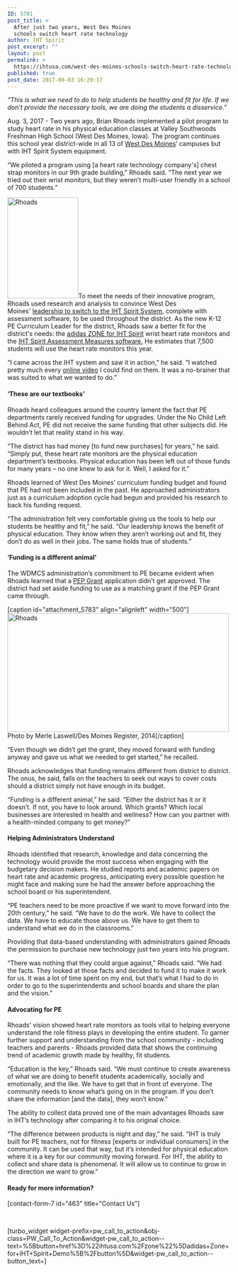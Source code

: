 ```yaml
---
ID: 5781
post_title: >
  After just two years, West Des Moines
  schools switch heart rate technology
author: IHT Spirit
post_excerpt: ""
layout: post
permalink: >
  https://ihtusa.com/west-des-moines-schools-switch-heart-rate-technology/
published: true
post_date: 2017-08-03 16:20:17
---
```

<em><span style="font-weight: 400;">“This is what we need to do to help students be healthy and fit for life. If we don’t provide the necessary tools, we are doing the students a disservice.”</span></em>

<span style="font-weight: 400;">Aug. 3, 2017 - Two years ago, Brian Rhoads implemented a pilot program to study heart rate in his physical education classes at Valley Southwoods Freshman High School (West Des Moines, Iowa). The program continues this school year district-wide in all 13 of </span><a href="http://www.wdmcs.org/"><span style="font-weight: 400;">West Des Moines</span></a><span style="font-weight: 400;">’ campuses but with IHT Spirit System equipment.</span>

<span style="font-weight: 400;">“We piloted a program using [a heart rate technology company's] chest strap monitors in our 9</span><span style="font-weight: 400;">th</span><span style="font-weight: 400;"> grade building,” Rhoads said. “The next year we tried out their wrist monitors, but they weren’t multi-user friendly in a school of 700 students.”</span><!--more-->

<span style="font-weight: 400;"><a href="https://ihtusa.com/wp-content/uploads/2017/08/Rhoads.jpg"><img class="alignright size-full wp-image-5782" src="https://ihtusa.com/wp-content/uploads/2017/08/Rhoads.jpg" alt="Rhoads" width="160" height="228" /></a>To meet the needs of their innovative program, Rhoads used research and analysis to convince West Des Moines' <a class="ac-designer-copy" href="https://ihtusa.com/west-des-moines-schools-switch-heart-rate-technology/" target="_blank" rel="noopener" data-ac-default-color="1"><span class="ac-designer-copy">leadership to switch to the IHT Spirit System</span></a>, complete with assessment software, to be used throughout the district. </span><span style="font-weight: 400;">As the new K-12 PE Curriculum Leader for the district, Rhoads saw a better fit for the district's needs: the </span><a href="https://ihtusa.com/zone/" target="_blank" rel="noopener"><span style="font-weight: 400;">adidas ZONE for IHT Spirit</span></a><span style="font-weight: 400;"> wrist heart rate monitors and the </span><a href="https://ihtusa.com/spirit-system/assessment-software/" target="_blank" rel="noopener"><span style="font-weight: 400;">IHT Spirit Assessment Measures software.</span></a><span style="font-weight: 400;"> He estimates that 7,500 students will use the heart rate monitors this year.</span>

<span style="font-weight: 400;">“I came across the IHT system and saw it in action,” he said. “I watched pretty much every </span><a href="https://ihtusa.com/videos/" target="_blank" rel="noopener"><span style="font-weight: 400;">online video</span></a><span style="font-weight: 400;"> I could find on them. It was a no-brainer that was suited to what we wanted to do.”</span>
<h4><b>‘These are our textbooks’</b></h4>
<span style="font-weight: 400;">Rhoads heard colleagues around the country lament the fact that PE departments rarely received funding for upgrades. Under the No Child Left Behind Act, PE did not receive the same funding that other subjects did. He wouldn’t let that reality stand in his way.</span>

<span style="font-weight: 400;">“The district has had money [to fund new purchases] for years,” he said. “Simply put, these heart rate monitors are the physical education department’s textbooks. Physical education has been left out of those funds for many years – no one knew to ask for it. Well, I asked for it.”</span>

<span style="font-weight: 400;">Rhoads learned of West Des Moines’ curriculum funding budget and found that PE had not been included in the past. He approached administrators just as a curriculum adoption cycle had begun and provided his research to back his funding request. </span>

<span style="font-weight: 400;">“The administration felt very comfortable giving us the tools to help our students be healthy and fit,” he said. “Our leadership knows the benefit of physical education. They know when they aren’t working out and fit, they don’t do as well in their jobs. The same holds true of students.” </span>
<h4><b>‘Funding is a different animal’</b></h4>
<span style="font-weight: 400;">The WDMCS administration’s commitment to PE became evident when Rhoads learned that a </span><a href="https://ed.gov/programs/whitephysed/index.html" target="_blank" rel="noopener"><span style="font-weight: 400;">PEP Grant</span></a><span style="font-weight: 400;"> application didn’t get approved. The district had set aside funding to use as a matching grant if the PEP Grant came through. </span>

[caption id="attachment_5783" align="alignleft" width="500"]<a href="https://ihtusa.com/wp-content/uploads/2017/08/westdesmoinesfeature.jpg"><img class="wp-image-5783" src="https://ihtusa.com/wp-content/uploads/2017/08/westdesmoinesfeature.jpg" alt="Rhoads" width="500" height="268" /></a> Photo by Merle Laswell/Des Moines Register, 2014[/caption]

<span style="font-weight: 400;">“Even though we didn’t get the grant, they moved forward with funding anyway and gave us what we needed to get started,” he recalled.</span>

<span style="font-weight: 400;">Rhoads acknowledges that funding remains different from district to district. The onus, he said, falls on the teachers to seek out ways to cover costs should a district simply not have enough in its budget.</span>

<span style="font-weight: 400;">“Funding is a different animal,” he said. “Either the district has it or it doesn’t. If not, you have to look around. Which grants? Which local businesses are interested in health and wellness? How can you partner with a health-minded company to get money?”</span>
<h4><b>Helping Administrators Understand</b></h4>
<span style="font-weight: 400;">Rhoads identified that research, knowledge and data concerning the technology would provide the most success when engaging with the budgetary decision makers. He studied reports and academic papers on heart rate and academic progress, anticipating every possible question he might face and making sure he had the answer before approaching the school board or his superintendent.</span>

<span style="font-weight: 400;">“PE teachers need to be more proactive if we want to move forward into the 20</span><span style="font-weight: 400;">th</span><span style="font-weight: 400;"> century,” he said. “We have to do the work. We have to collect the data. We have to educate those above us. We have to get them to understand what we do in the classrooms.”</span>

<span style="font-weight: 400;">Providing that data-based understanding with administrators gained Rhoads the permission to purchase new technology just two years into his program.</span>

<span style="font-weight: 400;">“There was nothing that they could argue against,” Rhoads said. “We had the facts. They looked at those facts and decided to fund it to make it work for us. It was a lot of time spent on my end, but that’s what I had to do in order to go to the superintendents and school boards and share the plan and the vision.”</span>
<h4><b>Advocating for PE</b></h4>
<span style="font-weight: 400;">Rhoads’ vision showed heart rate monitors as tools vital to helping everyone understand the role fitness plays in developing the entire student. To garner further support and understanding from the school community - including teachers and parents - Rhoads provided data that shows the continuing trend of academic growth made by healthy, fit students. </span>

<span style="font-weight: 400;">“Education is the key,” Rhoads said. “We must continue to create awareness of what we are doing to benefit students academically, socially and emotionally, and the like. We have to get that in front of everyone. The community needs to know what’s going on in the program. If you don’t share the information [and the data], they won’t know.”</span>

<span style="font-weight: 400;">The ability to collect data proved one of the main advantages Rhoads saw in IHT’s technology after comparing it to his original choice.</span>

<span style="font-weight: 400;">“The difference between products is night and day,” he said. “IHT is truly built for PE teachers, not for fitness [experts or individual consumers] in the community. It can be used that way, but it’s intended for physical education where it is a key for our community moving forward. For IHT, the ability to collect and share data is phenomenal. It will allow us to continue to grow in the direction we want to grow.”</span>
<h4><b>Ready for more information?</b></h4>
[contact-form-7 id="463" title="Contact Us"]

&nbsp;

[turbo_widget widget-prefix=pw_call_to_action&obj-class=PW_Call_To_Action&widget-pw_call_to_action--text=%5Bbutton+href%3D%22ihtusa.com%2Fzone%22%5Dadidas+Zone+for+IHT+Spirit+Demo%5B%2Fbutton%5D&widget-pw_call_to_action--button_text=]